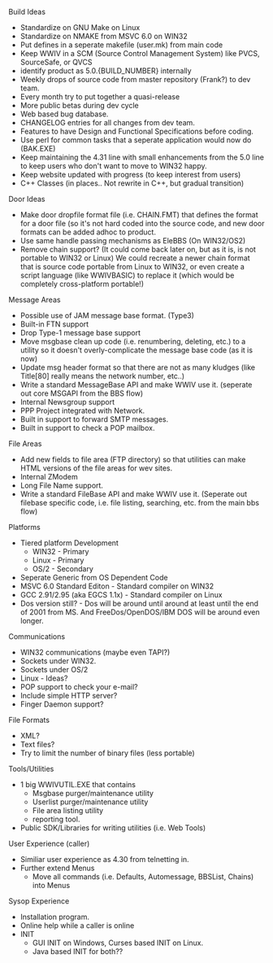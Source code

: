 Build Ideas
  * Standardize on GNU Make on Linux
  * Standardize on NMAKE from MSVC 6.0 on WIN32
  * Put defines in a seperate makefile (user.mk) from main code
  * Keep WWIV in a SCM (Source Control Management System) like 
    PVCS, SourceSafe, or QVCS
  * identify product as 5.0.{BUILD_NUMBER} internally
  * Weekly drops of source code from master repository (Frank?) to dev team.
  * Every month try to put together a quasi-release
  * More public betas during dev cycle
  * Web based bug database.
  * CHANGELOG entries for all changes from dev team.
  * Features to have Design and Functional Specifications before coding.
  * Use perl for common tasks that a seperate application would now do (BAK.EXE)
  * Keep maintaining the 4.31 line with small enhancements from the 5.0 line
    to keep users who don't want to move to WIN32 happy.
  * Keep website updated with progress (to keep interest from users)
  * C++ Classes (in places.. Not rewrite in C++, but gradual transition)


Door Ideas
  * Make door dropfile format file (i.e. CHAIN.FMT) that defines the format
    for a door file (so it's not hard coded into the source code, and new
    door formats can be added adhoc to product.
  * Use same handle passing mechanisms as EleBBS (On WIN32/OS2)
  * Remove chain support?  (It could come back later on, but as it is, is not
    portable to WIN32 or Linux)  We could recreate a newer chain format that
    is source code portable from Linux to WIN32, or even create a script
    language (like WWIVBASIC) to replace it (which would be completely 
    cross-platform portable!)

Message Areas
  * Possible use of JAM message base format. (Type3)
  * Built-in FTN support
  * Drop Type-1 message base support
  * Move msgbase clean up code (i.e. renumbering, deleting, etc.) to a utility
    so it doesn't overly-complicate the message base code (as it is now)
  * Update msg header format so that there are not as many kludges (like 
    Title[80] really means the network number, etc..)
  * Write a standard MessageBase API and make WWIV use it. (seperate out
    core MSGAPI from the BBS flow)
  * Internal Newsgroup support
  * PPP Project integrated with Network.
  * Built in support to forward SMTP messages.
  * Built in support to check a POP mailbox.


File Areas
  * Add new fields to file area (FTP directory) so that utilities can make
    HTML versions of the file areas for wev sites.
  * Internal ZModem
  * Long File Name support.
  * Write a standard FileBase API and make WWIV use it. (Seperate out filebase
    specific code, i.e. file listing, searching, etc. from the main bbs flow)


Platforms
  * Tiered platform Development
    * WIN32 - Primary
    * Linux - Primary
    * OS/2  - Secondary
  * Seperate Generic from OS Dependent Code
  * MSVC 6.0 Standard Editon - Standard compiler on WIN32
  * GCC 2.91/2.95 (aka EGCS 1.1x) - Standard compiler on Linux
  * Dos version still? - Dos will be around until around at least until
    the end of 2001 from MS.  And FreeDos/OpenDOS/IBM DOS will be around 
    even longer.


Communications
  * WIN32 communications (maybe even TAPI?)
  * Sockets under WIN32.
  * Sockets under OS/2
  * Linux - Ideas?
  * POP support to check your e-mail?
  * Include simple HTTP server?
  * Finger Daemon support?


File Formats
  * XML?
  * Text files?
  * Try to limit the number of binary files (less portable)


Tools/Utilities
  * 1 big WWIVUTIL.EXE that contains
    * Msgbase purger/maintenance utility
    * Userlist purger/maintenance utility
    * File area listing utility
    * reporting tool.
  * Public SDK/Libraries for writing utilities (i.e. Web Tools)
  

User Experience (caller)
  * Similiar user experience as 4.30 from telnetting in.
  * Further extend Menus
    * Move all commands (i.e. Defaults, Automessage, BBSList, Chains) into Menus


Sysop Experience
  * Installation program.
  * Online help while a caller is online
  * INIT
    * GUI INIT on Windows, Curses based INIT on Linux. 
    * Java based INIT for both??

